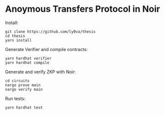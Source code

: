 # Anoymous Transfers Protocol in Noir

Install:

```
git clone https://github.com/ly0va/thesis
cd thesis
yarn install
```

Generate Verifier and compile contracts:

```
yarn hardhat verifier
yarn hardhat compile
```

Generate and verify ZKP with Noir:

```
cd circuits
nargo prove main
nargo verify main
```

Run tests:

```
yarn hardhat test
```
